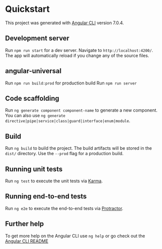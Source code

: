 # Quickstart

This project was generated with [Angular CLI](https://github.com/angular/angular-cli) version 7.0.4.

## Development server

Run `npm run start` for a dev server. Navigate to `http://localhost:4200/`. The app will automatically reload if you change any of the source files.

## angular-universal
Run `npm run build:prod` for production build
Run `npm run server` 

## Code scaffolding

Run `ng generate component component-name` to generate a new component. You can also use `ng generate directive|pipe|service|class|guard|interface|enum|module`.

## Build

Run `ng build` to build the project. The build artifacts will be stored in the `dist/` directory. Use the `--prod` flag for a production build.

## Running unit tests

Run `ng test` to execute the unit tests via [Karma](https://karma-runner.github.io).

## Running end-to-end tests

Run `ng e2e` to execute the end-to-end tests via [Protractor](http://www.protractortest.org/).

## Further help

To get more help on the Angular CLI use `ng help` or go check out the [Angular CLI README](https://github.com/angular/angular-cli/blob/master/README.md)
